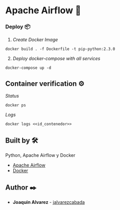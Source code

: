 # Apache Airflow 🚀

### Deploy 📦

1) _Create Docker Image_

```
docker build . -f Dockerfile -t pip-python:2.3.0
```

2) _Deploy docker-compose with all services_

```
docker-compose up -d
```

## Container verification ⚙️

_Status_

```
docker ps
```

_Logs_

```
docker logs <<id_contenedor>>
```

## Built by 🛠️

Python, Apache Airflow y Docker

* [Apache Airflow](https://airflow.apache.org/)
* [Docker](https://www.docker.com//)

## Author ✒️

* **Joaquin Alvarez** - [jalvarezcabada](https://github.com/jalvarezcabada)

